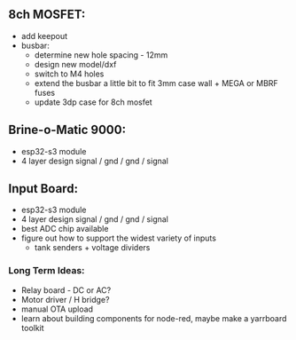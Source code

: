 ## 8ch MOSFET:
  * add keepout
  * busbar:
    * determine new hole spacing - 12mm
    * design new model/dxf
    * switch to M4 holes
    * extend the busbar a little bit to fit 3mm case wall + MEGA or MBRF fuses
    * update 3dp case for 8ch mosfet

## Brine-o-Matic 9000:
  * esp32-s3 module
  * 4 layer design signal / gnd / gnd / signal
  

## Input Board:
  * esp32-s3 module
  * 4 layer design signal / gnd / gnd / signal
  * best ADC chip available
  * figure out how to support the widest variety of inputs
    * tank senders + voltage dividers

### Long Term Ideas:
  * Relay board - DC or AC?
  * Motor driver / H bridge?
  * manual OTA upload
  * learn about building components for node-red, maybe make a yarrboard toolkit